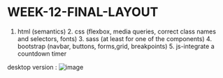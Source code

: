 # WEEK-12-FINAL-LAYOUT
1. html (semantics) 2. css (flexbox, media queries, correct class names and selectors, fonts)  3. sass (at least for one of the components) 4. bootstrap (navbar, buttons, forms,grid, breakpoints) 5. js-integrate a countdown timer 


desktop version :
![image](https://user-images.githubusercontent.com/117738625/221347207-0693802a-ca2d-43c3-b8b1-01b67214bf2d.png)
